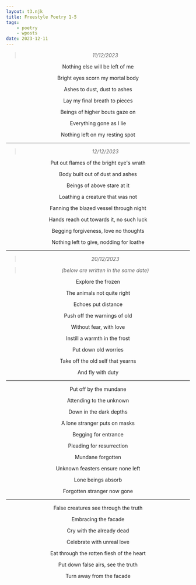 ```yaml
---
layout: t3.njk
title: Freestyle Poetry 1-5
tags:
    - poetry
    - wposts
date: 2023-12-11
---
```

<style>
   p{
    text-align: center;
   }
</style>

> *11/12/2023*

Nothing else will be left of me 

Bright eyes scorn my mortal body 

Ashes to dust, dust to ashes 

Lay my final breath to pieces 

Beings of higher bouts gaze on 

Everything gone as I lie 

Nothing left on my resting spot

---

> *12/12/2023*

Put out flames of the bright eye's wrath 

Body built out of dust and ashes 

Beings of above stare at it 

Loathing a creature that was not 

Fanning the blazed vessel through night

Hands reach out towards it, no such luck 

Begging forgiveness, love no thoughts 

Nothing left to give, nodding for loathe

---

> *20/12/2023*

> *(below are written in the same date)*

Explore the frozen

The animals not quite right

Echoes put distance

Push off the warnings of old

Without fear, with love

Instill a warmth in the frost

Put down old worries

Take off the old self that yearns

And fly with duty

---

Put off by the mundane

Attending to the unknown

Down in the dark depths

A lone stranger puts on masks

Begging for entrance

Pleading for resurrection

Mundane forgotten

Unknown feasters ensure none left

Lone beings absorb

Forgotten stranger now gone

---

False creatures see through the truth

Embracing the facade

Cry with the already dead

Celebrate with unreal love

Eat through the rotten flesh of the heart

Put down false airs, see the truth

Turn away from the facade